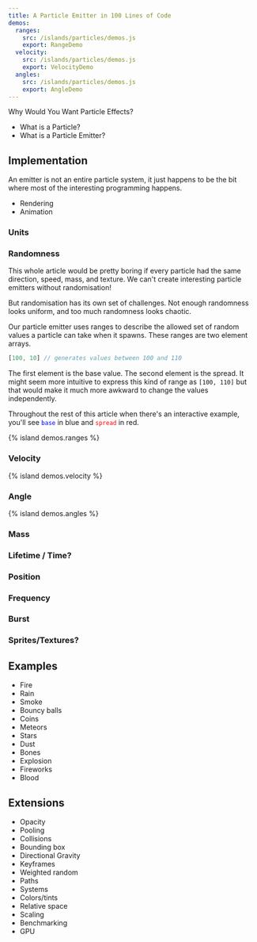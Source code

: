 ```yaml
---
title: A Particle Emitter in 100 Lines of Code
demos:
  ranges:
    src: /islands/particles/demos.js
    export: RangeDemo
  velocity:
    src: /islands/particles/demos.js
    export: VelocityDemo
  angles:
    src: /islands/particles/demos.js
    export: AngleDemo
---
```


Why Would You Want Particle Effects?
- What is a Particle?
- What is a Particle Emitter?

## Implementation
An emitter is not an entire particle system, it just happens to be the bit where most of the interesting programming happens.

- Rendering
- Animation

### Units

### Randomness
This whole article would be pretty boring if every particle had the same direction, speed, mass, and texture. We can't create interesting particle emitters without randomisation!

But randomisation has its own set of challenges. Not enough randomness looks uniform, and too much randomness looks chaotic.

Our particle emitter uses ranges to describe the allowed set of random values a particle can take when it spawns. These ranges are two element arrays.

```ts
[100, 10] // generates values between 100 and 110
```

The first element is the base value. The second element is the spread. It might seem more intuitive to express this kind of range as `[100, 110]` but that would make it much more awkward to change the values independently.

Throughout the rest of this article when there's an interactive example, you'll see <code style="color: blue">base</code> in blue and <code style="color: red">spread</code> in red.

{% island demos.ranges %}

### Velocity

{% island demos.velocity %}

### Angle
{% island demos.angles %}

### Mass

### Lifetime / Time?

### Position

### Frequency

### Burst

### Sprites/Textures?

## Examples
- Fire
- Rain
- Smoke
- Bouncy balls
- Coins
- Meteors
- Stars
- Dust
- Bones
- Explosion
- Fireworks
- Blood

## Extensions
- Opacity
- Pooling
- Collisions
- Bounding box
- Directional Gravity
- Keyframes
- Weighted random
- Paths
- Systems
- Colors/tints
- Relative space
- Scaling
- Benchmarking
- GPU
